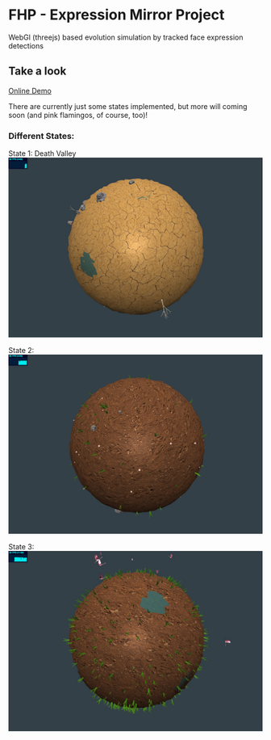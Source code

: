 # FHP - Expression Mirror Project
WebGl (threejs) based evolution simulation by tracked face expression detections

## Take a look
[Online Demo](http://projects.coderwelsch.com/fhp/io-expression-mirror/)  

There are currently just some states implemented, but more will coming soon (and pink flamingos, of course, too)!

### Different States:  
State 1: Death Valley
![State 1](doc/assets/state-1.jpg)

State 2:
![State 2](doc/assets/state-2.jpg)

State 3:
![State 3](doc/assets/state-3.jpg)
